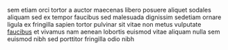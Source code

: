 sem etiam orci tortor a auctor maecenas libero posuere aliquet sodales aliquam
sed ex tempor faucibus sed malesuada dignissim sedetiam ornare ligula ex
fringilla sapien tortor pulvinar sit vitae non metus vulputate
[faucibus](generated_webpages/risus9.md) et vivamus nam aenean lobortis euismod
vitae aliquam nulla sem euismod nibh sed porttitor fringilla odio nibh